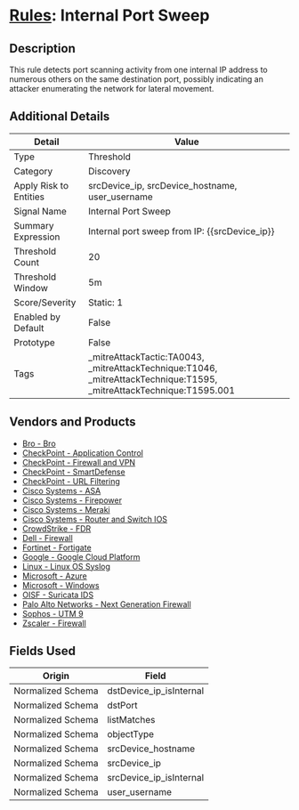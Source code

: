 # [Rules](README.md): Internal Port Sweep

## Description
This rule detects port scanning activity from one internal IP address to numerous others on the same destination port, possibly indicating an attacker enumerating the network for lateral movement.

## Additional Details
|Detail|Value|
|----|----|
|Type|Threshold|
|Category|Discovery|
|Apply Risk to Entities|srcDevice_ip, srcDevice_hostname, user_username|
|Signal Name|Internal Port Sweep|
|Summary Expression|Internal port sweep from IP: {{srcDevice_ip}}|
|Threshold Count|20|
|Threshold Window|5m|
|Score/Severity|Static: 1|
|Enabled by Default|False|
|Prototype|False|
|Tags|_mitreAttackTactic:TA0043, _mitreAttackTechnique:T1046, _mitreAttackTechnique:T1595, _mitreAttackTechnique:T1595.001|
## Vendors and Products
- [Bro - Bro](../products/37C866BF-72E1-470A-9072-EDB908F56951.md)
- [CheckPoint - Application Control](../products/1624169f-36c4-4309-8400-1409a171d00b.md)
- [CheckPoint - Firewall and VPN](../products/c3c1a4fc-10cc-4155-8a30-a3bb14fc9f31.md)
- [CheckPoint - SmartDefense](../products/2b82e665-bdde-474a-ae29-4f0f76598556.md)
- [CheckPoint - URL Filtering](../products/2a678bcd-898e-43cd-ab3f-91feb0602a18.md)
- [Cisco Systems - ASA](../products/be4f7473-fe69-4311-8859-3561900060bf.md)
- [Cisco Systems - Firepower](../products/da9e05a5-3fd3-46a7-a107-ae03c01e3f5a.md)
- [Cisco Systems - Meraki](../products/724c9add-8cd9-4013-b9e1-a907b96da426.md)
- [Cisco Systems - Router and Switch IOS](../products/1abefd5b-ec3d-49c1-8a54-7e6363d52db0.md)
- [CrowdStrike - FDR](../products/569a3a44-c29f-492e-bcf4-5dc04e2ab0f3.md)
- [Dell - Firewall](../products/b1639f7f-4c11-4d29-ab69-368cf0e05e25.md)
- [Fortinet - Fortigate](../products/c57e2c85-4fc1-4fb7-8fa1-dbc5235231ad.md)
- [Google - Google Cloud Platform](../products/dcc85cfc-a698-4d09-87de-f2c723f3ad07.md)
- [Linux - Linux OS Syslog](../products/0e20c932-d992-4bd4-b276-c15119ca5c0b.md)
- [Microsoft - Azure](../products/a1225af5-e778-4068-a9a2-47da93d1ff24.md)
- [Microsoft - Windows](../products/1ff7546c-cb36-4a24-87f7-89d2cecc5761.md)
- [OISF - Suricata IDS](../products/afabb29d-e728-410f-b7c6-acfa9efbe1ed.md)
- [Palo Alto Networks - Next Generation Firewall](../products/46f5fa2c-1a62-4692-82ad-ed87800a0adb.md)
- [Sophos - UTM 9](../products/0fb003bc-8383-442f-8f3d-afcfbaefe617.md)
- [Zscaler - Firewall](../products/9e0641a7-22ce-4ac8-8113-ee48b368ac3d.md)


## Fields Used

|Origin|Field|
|----|----|
|Normalized Schema|dstDevice_ip_isInternal|
|Normalized Schema|dstPort|
|Normalized Schema|listMatches|
|Normalized Schema|objectType|
|Normalized Schema|srcDevice_hostname|
|Normalized Schema|srcDevice_ip|
|Normalized Schema|srcDevice_ip_isInternal|
|Normalized Schema|user_username|


